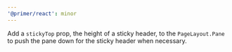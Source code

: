 ```yaml
---
'@primer/react': minor
---
```


Add a `stickyTop` prop, the height of a sticky header, to the `PageLayout.Pane` to push the pane down for the sticky header when necessary.
